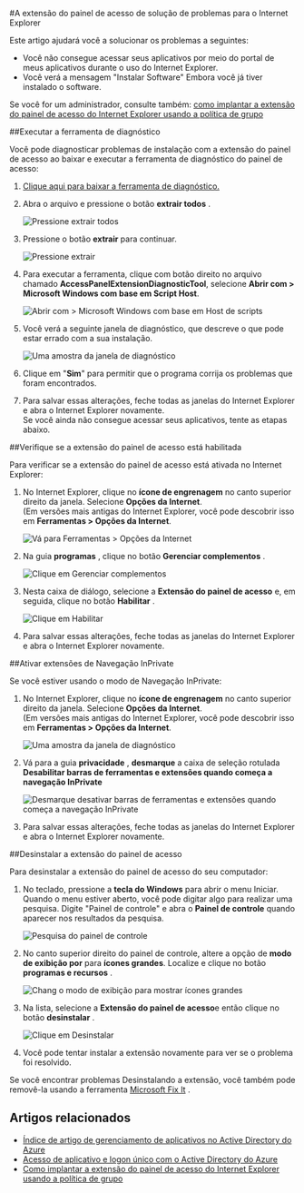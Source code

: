 <properties
    pageTitle="A extensão do painel de acesso de solução de problemas para o Internet Explorer | Microsoft Azure"
    description="Como usar a política de grupo para implantar o complemento do Internet Explorer para o portal de meus aplicativos."
    services="active-directory"
    documentationCenter=""
    authors="MarkusVi"
    manager="femila"
    editor=""/>

<tags
    ms.service="active-directory"
    ms.devlang="na"
    ms.topic="article"
    ms.tgt_pltfrm="na"
    ms.workload="identity"
    ms.date="08/16/2016"
    ms.author="markvi"/>

#<a name="troubleshooting-the-access-panel-extension-for-internet-explorer"></a>A extensão do painel de acesso de solução de problemas para o Internet Explorer

Este artigo ajudará você a solucionar os problemas a seguintes:

- Você não consegue acessar seus aplicativos por meio do portal de meus aplicativos durante o uso do Internet Explorer.
- Você verá a mensagem "Instalar Software" Embora você já tiver instalado o software.

Se você for um administrador, consulte também: [como implantar a extensão do painel de acesso do Internet Explorer usando a política de grupo](active-directory-saas-ie-group-policy.md)

##<a name="run-the-diagnostic-tool"></a>Executar a ferramenta de diagnóstico

Você pode diagnosticar problemas de instalação com a extensão do painel de acesso ao baixar e executar a ferramenta de diagnóstico do painel de acesso:

1. [Clique aqui para baixar a ferramenta de diagnóstico.](https://account.activedirectory.windowsazure.com/applications/AccessPanelExtensionDiagnosticTool/AccessPanelExtensionDiagnosticTool.zip)

2. Abra o arquivo e pressione o botão **extrair todos** .

    ![Pressione extrair todos](./media/active-directory-saas-ie-troubleshooting/extract1.png)

3. Pressione o botão **extrair** para continuar.

    ![Pressione extrair](./media/active-directory-saas-ie-troubleshooting/extract2.png)

4. Para executar a ferramenta, clique com botão direito no arquivo chamado **AccessPanelExtensionDiagnosticTool**, selecione **Abrir com > Microsoft Windows com base em Script Host**.

    ![Abrir com > Microsoft Windows com base em Host de scripts](./media/active-directory-saas-ie-troubleshooting/open_tool.png)

5. Você verá a seguinte janela de diagnóstico, que descreve o que pode estar errado com a sua instalação.

    ![Uma amostra da janela de diagnóstico](./media/active-directory-saas-ie-troubleshooting/tool_preview.png)

6. Clique em "**Sim**" para permitir que o programa corrija os problemas que foram encontrados.

7. Para salvar essas alterações, feche todas as janelas do Internet Explorer e abra o Internet Explorer novamente.<br />Se você ainda não consegue acessar seus aplicativos, tente as etapas abaixo.

##<a name="check-that-the-access-panel-extension-is-enabled"></a>Verifique se a extensão do painel de acesso está habilitada

Para verificar se a extensão do painel de acesso está ativada no Internet Explorer:

1. No Internet Explorer, clique no **ícone de engrenagem** no canto superior direito da janela. Selecione **Opções da Internet**.<br />(Em versões mais antigas do Internet Explorer, você pode descobrir isso em **Ferramentas > Opções da Internet**.

    ![Vá para Ferramentas > Opções da Internet](./media/active-directory-saas-ie-troubleshooting/internetoptions.png)

2. Na guia **programas** , clique no botão **Gerenciar complementos** .

    ![Clique em Gerenciar complementos](./media/active-directory-saas-ie-troubleshooting/internetoptions_programs.png)

3. Nesta caixa de diálogo, selecione a **Extensão do painel de acesso** e, em seguida, clique no botão **Habilitar** .

    ![Clique em Habilitar](./media/active-directory-saas-ie-troubleshooting/enableaddon.png)

4. Para salvar essas alterações, feche todas as janelas do Internet Explorer e abra o Internet Explorer novamente.

##<a name="enable-extensions-for-inprivate-browsing"></a>Ativar extensões de Navegação InPrivate

Se você estiver usando o modo de Navegação InPrivate:

1. No Internet Explorer, clique no **ícone de engrenagem** no canto superior direito da janela. Selecione **Opções da Internet**.<br />(Em versões mais antigas do Internet Explorer, você pode descobrir isso em **Ferramentas > Opções da Internet**.

    ![Uma amostra da janela de diagnóstico](./media/active-directory-saas-ie-troubleshooting/inprivateoptions.png)

2. Vá para a guia **privacidade** , **desmarque** a caixa de seleção rotulada **Desabilitar barras de ferramentas e extensões quando começa a navegação InPrivate**</p>

    ![Desmarque desativar barras de ferramentas e extensões quando começa a navegação InPrivate](./media/active-directory-saas-ie-troubleshooting/enabletoolbars.png)

3. Para salvar essas alterações, feche todas as janelas do Internet Explorer e abra o Internet Explorer novamente.

##<a name="uninstall-the-access-panel-extension"></a>Desinstalar a extensão do painel de acesso

Para desinstalar a extensão do painel de acesso do seu computador:

1. No teclado, pressione a **tecla do Windows** para abrir o menu Iniciar. Quando o menu estiver aberto, você pode digitar algo para realizar uma pesquisa. Digite "Painel de controle" e abra o **Painel de controle** quando aparecer nos resultados da pesquisa.

    ![Pesquisa do painel de controle](./media/active-directory-saas-ie-troubleshooting/search_sm.png)

2. No canto superior direito do painel de controle, altere a opção de **modo de exibição por** para **ícones grandes**. Localize e clique no botão **programas e recursos** .

    ![Chang o modo de exibição para mostrar ícones grandes](./media/active-directory-saas-ie-troubleshooting/control_panel.png)

3. Na lista, selecione a **Extensão do painel de acesso**e então clique no botão **desinstalar** .

    ![Clique em Desinstalar](./media/active-directory-saas-ie-troubleshooting/uninstall.png)

4. Você pode tentar instalar a extensão novamente para ver se o problema foi resolvido.

Se você encontrar problemas Desinstalando a extensão, você também pode removê-la usando a ferramenta [Microsoft Fix It](https://go.microsoft.com/?linkid=9779673) .

## <a name="related-articles"></a>Artigos relacionados

- [Índice de artigo de gerenciamento de aplicativos no Active Directory do Azure](active-directory-apps-index.md)
- [Acesso de aplicativo e logon único com o Active Directory do Azure](active-directory-appssoaccess-whatis.md)
- [Como implantar a extensão do painel de acesso do Internet Explorer usando a política de grupo](active-directory-saas-ie-group-policy.md)

